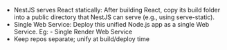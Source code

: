 * NestJS serves React statically: After building React, copy its build folder into a public directory that NestJS can serve (e.g., using serve-static).
* Single Web Service: Deploy this unified Node.js app as a single Web Service. Eg: - Single Render Web Service
* Keep repos separate; unify at build/deploy time
